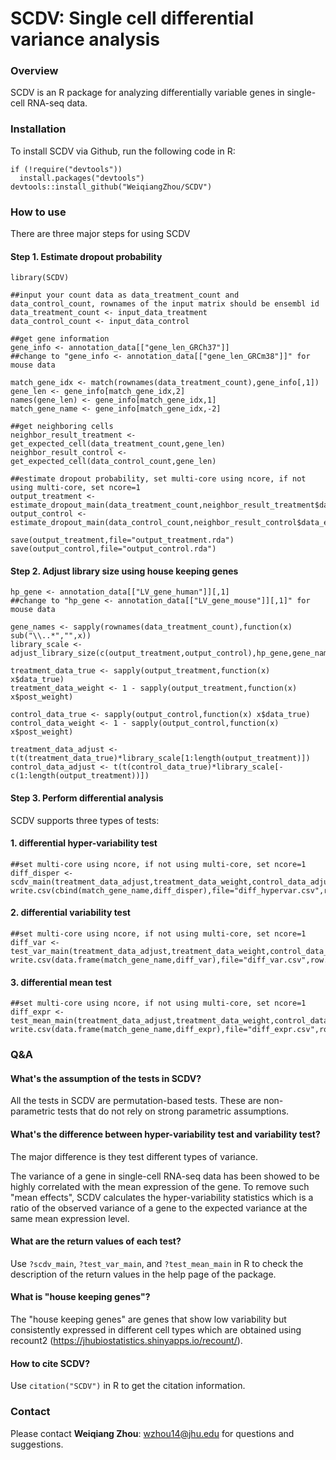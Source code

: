 # SCDV: Single cell differential variance analysis

### Overview
SCDV is an R package for analyzing differentially variable genes in single-cell RNA-seq data.

### Installation
To install SCDV via Github, run the following code in R: 
```
if (!require("devtools"))
  install.packages("devtools")
devtools::install_github("WeiqiangZhou/SCDV")
```

### How to use
There are three major steps for using SCDV

#### Step 1. Estimate dropout probability
```
library(SCDV)

##input your count data as data_treatment_count and data_control_count, rownames of the input matrix should be ensembl id
data_treatment_count <- input_data_treatment
data_control_count <- input_data_control

##get gene information
gene_info <- annotation_data[["gene_len_GRCh37"]] 
##change to "gene_info <- annotation_data[["gene_len_GRCm38"]]" for mouse data

match_gene_idx <- match(rownames(data_treatment_count),gene_info[,1])
gene_len <- gene_info[match_gene_idx,2]
names(gene_len) <- gene_info[match_gene_idx,1]
match_gene_name <- gene_info[match_gene_idx,-2]

##get neighboring cells
neighbor_result_treatment <- get_expected_cell(data_treatment_count,gene_len)
neighbor_result_control <- get_expected_cell(data_control_count,gene_len)

##estimate dropout probability, set multi-core using ncore, if not using multi-core, set ncore=1
output_treatment <- estimate_dropout_main(data_treatment_count,neighbor_result_treatment$data_expect,gene_len,ncore=6)
output_control <- estimate_dropout_main(data_control_count,neighbor_result_control$data_expect,gene_len,ncore=6)

save(output_treatment,file="output_treatment.rda")
save(output_control,file="output_control.rda")
```

#### Step 2. Adjust library size using house keeping genes

```
hp_gene <- annotation_data[["LV_gene_human"]][,1]
##change to "hp_gene <- annotation_data[["LV_gene_mouse"]][,1]" for mouse data

gene_names <- sapply(rownames(data_treatment_count),function(x) sub("\\..*","",x))
library_scale <- adjust_library_size(c(output_treatment,output_control),hp_gene,gene_names)

treatment_data_true <- sapply(output_treatment,function(x) x$data_true)
treatment_data_weight <- 1 - sapply(output_treatment,function(x) x$post_weight)

control_data_true <- sapply(output_control,function(x) x$data_true)
control_data_weight <- 1 - sapply(output_control,function(x) x$post_weight)

treatment_data_adjust <- t(t(treatment_data_true)*library_scale[1:length(output_treatment)])
control_data_adjust <- t(t(control_data_true)*library_scale[-c(1:length(output_treatment))])
```

#### Step 3. Perform differential analysis
SCDV supports three types of tests: 

#### 1. differential hyper-variability test
```
##set multi-core using ncore, if not using multi-core, set ncore=1
diff_disper <- scdv_main(treatment_data_adjust,treatment_data_weight,control_data_adjust,control_data_weight,num_permute=10000,span_param=0.5,ncore=6)
write.csv(cbind(match_gene_name,diff_disper),file="diff_hypervar.csv",row.names=FALSE)
```

#### 2. differential variability test
```
##set multi-core using ncore, if not using multi-core, set ncore=1
diff_var <- test_var_main(treatment_data_adjust,treatment_data_weight,control_data_adjust,control_data_weight,num_permute=10000,ncore=6)
write.csv(data.frame(match_gene_name,diff_var),file="diff_var.csv",row.names=FALSE)
```

#### 3. differential mean test
```
##set multi-core using ncore, if not using multi-core, set ncore=1
diff_expr <- test_mean_main(treatment_data_adjust,treatment_data_weight,control_data_adjust,control_data_weight,num_permute=10000,ncore=6)
write.csv(data.frame(match_gene_name,diff_expr),file="diff_expr.csv",row.names=FALSE)
```

### Q&A
#### What's the assumption of the tests in SCDV?
All the tests in SCDV are permutation-based tests. These are non-parametric tests that do not rely on strong parametric assumptions.

#### What's the difference between hyper-variability test and variability test?
The major difference is they test different types of variance.

The variance of a gene in single-cell RNA-seq data has been showed to be highly correlated with the mean expression of the gene. To remove such "mean effects", SCDV calculates the hyper-variability statistics which is a ratio of the observed variance of a gene to the expected variance at the same mean expression level.

#### What are the return values of each test?
Use `?scdv_main`, `?test_var_main`, and `?test_mean_main` in R to check the description of the return values in the help page of the package.

#### What is "house keeping genes"?
The "house keeping genes" are genes that show low variability but consistently expressed in different cell types which are obtained using recount2 (https://jhubiostatistics.shinyapps.io/recount/).

#### How to cite SCDV?
Use `citation("SCDV")` in R to get the citation information.

### Contact
Please contact **Weiqiang Zhou**: wzhou14@jhu.edu for questions and suggestions.
